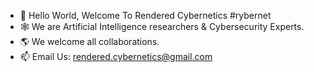 - 👋 Hello World, Welcome To Rendered Cybernetics #rybernet
- 🕸 We are Artificial Intelligence researchers & Cybersecurity Experts.
- 🌎 We welcome all collaborations.
- 📫 Email Us: rendered.cybernetics@gmail.com

<!---
rybernet/rybernet is a ✨ special ✨ repository because its `README.md` (this file) appears on your GitHub profile.
You can click the Preview link to take a look at your changes.
--->
